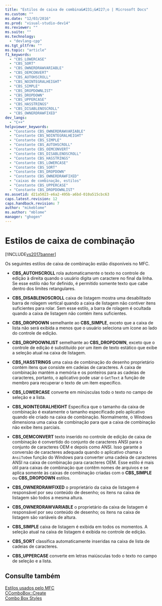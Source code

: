 ```yaml
---
title: "Estilos de caixa de combina&#231;&#227;o | Microsoft Docs"
ms.custom: ""
ms.date: "12/03/2016"
ms.prod: "visual-studio-dev14"
ms.reviewer: ""
ms.suite: ""
ms.technology: 
  - "devlang-cpp"
ms.tgt_pltfrm: ""
ms.topic: "article"
f1_keywords: 
  - "CBS_LOWERCASE"
  - "CBS_SORT"
  - "CBS_OWNERDRAWVARIABLE"
  - "CBS_OEMCONVERT"
  - "CBS_AUTOHSCROLL"
  - "CBS_NOINTEGRALHEIGHT"
  - "CBS_SIMPLE"
  - "CBS_DROPDOWNLIST"
  - "CBS_DROPDOWN"
  - "CBS_UPPERCASE"
  - "CBS_HASSTRINGS"
  - "CBS_DISABLENOSCROLL"
  - "CBS_OWNERDRAWFIXED"
dev_langs: 
  - "C++"
helpviewer_keywords: 
  - "Constante CBS_OWNERDRAWVARIABLE"
  - "Constante CBS_NOINTEGRALHEIGHT"
  - "Constante CBS_SIMPLE"
  - "Constante CBS_AUTOHSCROLL"
  - "Constante CBS_OEMCONVERT"
  - "Constante CBS_DISABLENOSCROLL"
  - "Constante CBS_HASSTRINGS"
  - "Constante CBS_LOWERCASE"
  - "Constante CBS_SORT"
  - "Constante CBS_DROPDOWN"
  - "Constante CBS_OWNERDRAWFIXED"
  - "caixas de combinação, estilos"
  - "Constante CBS_UPPERCASE"
  - "Constante CBS_DROPDOWNLIST"
ms.assetid: d21a5023-e6a2-495b-a6bd-010a515cbc63
caps.latest.revision: 12
caps.handback.revision: 7
author: "mikeblome"
ms.author: "mblome"
manager: "ghogen"
---
```

# Estilos de caixa de combina&#231;&#227;o
[!INCLUDE[vs2017banner](../../assembler/inline/includes/vs2017banner.md)]

Os seguintes estilos de caixa de combinação estão disponíveis no MFC.  
  
-   **CBS\_AUTOHSCROLL** rola automaticamente o texto no controle de edição à direita quando o usuário digita um caractere no final da linha. Se esse estilo não for definido, é permitido somente texto que cabe dentro dos limites retangulares.  
  
-   **CBS\_DISABLENOSCROLL** caixa de listagem mostra uma desabilitado barra de rolagem vertical quando a caixa de listagem não contiver itens suficientes para rolar. Sem esse estilo, a barra de rolagem é ocultada quando a caixa de listagem não contém itens suficientes.  
  
-   **CBS\_DROPDOWN** semelhante ao **CBS\_SIMPLE**, exceto que a caixa de lista não será exibida a menos que o usuário seleciona um ícone ao lado do controle de edição.  
  
-   **CBS\_DROPDOWNLIST** semelhante ao **CBS\_DROPDOWN**, exceto que o controle de edição é substituído por um item de texto estático que exibe a seleção atual na caixa de listagem.  
  
-   **CBS\_HASSTRINGS** uma caixa de combinação do desenho proprietário contém itens que consiste em cadeias de caracteres. A caixa de combinação mantém a memória e os ponteiros para as cadeias de caracteres, portanto, o aplicativo pode usar o `GetText` a função de membro para recuperar o texto de um item específico.  
  
-   **CBS\_LOWERCASE** converte em minúsculas todo o texto no campo de seleção e a lista.  
  
-   **CBS\_NOINTEGRALHEIGHT** Especifica que o tamanho da caixa de combinação é exatamente o tamanho especificado pelo aplicativo quando ele criado na caixa de combinação. Normalmente, o Windows dimensiona uma caixa de combinação para que a caixa de combinação não exibe itens parciais.  
  
-   **CBS\_OEMCONVERT** texto inserido no controle de edição de caixa de combinação é convertido do conjunto de caracteres ANSI para o conjunto de caracteres OEM e depois como ANSI. Isso garante a conversão de caracteres adequada quando o aplicativo chama o `AnsiToOem` função do Windows para converter uma cadeia de caracteres ANSI na caixa de combinação para caracteres OEM. Esse estilo é mais útil para caixas de combinação que contêm nomes de arquivos e se aplica somente às caixas de combinação criadas com o **CBS\_SIMPLE** ou **CBS\_DROPDOWN** estilos.  
  
-   **CBS\_OWNERDRAWFIXED** o proprietário da caixa de listagem é responsável por seu conteúdo de desenho; os itens na caixa de listagem são todos a mesma altura.  
  
-   **CBS\_OWNERDRAWVARIABLE** o proprietário da caixa de listagem é responsável por seu conteúdo de desenho; os itens na caixa de listagem são variáveis de altura.  
  
-   **CBS\_SIMPLE** caixa de listagem é exibida em todos os momentos. A seleção atual na caixa de listagem é exibida no controle de edição.  
  
-   **CBS\_SORT** classifica automaticamente inseridas na caixa de lista de cadeias de caracteres.  
  
-   **CBS\_UPPERCASE** converte em letras maiúsculas todo o texto no campo de seleção e a lista.  
  
## Consulte também  
 [Estilos usados pelo MFC](../../mfc/reference/styles-used-by-mfc.md)   
 [CComboBox::Create](../Topic/CComboBox::Create.md)   
 [Combo Box Styles](_win32_combo_box_styles)